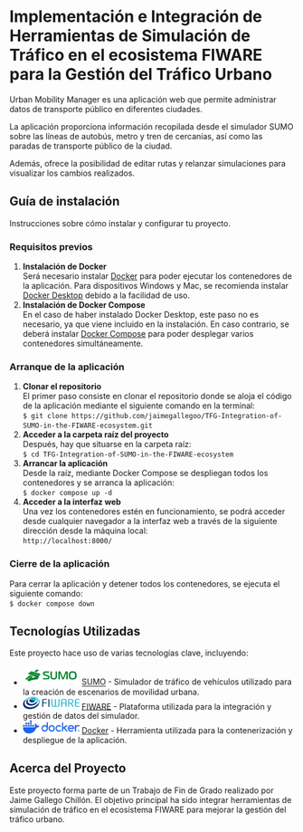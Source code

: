 # Implementación e Integración de Herramientas de Simulación de Tráfico en el ecosistema FIWARE para la Gestión del Tráfico Urbano

Urban Mobility Manager es una aplicación web que permite administrar datos de transporte público en diferentes ciudades.

La aplicación proporciona información recopilada desde el simulador SUMO sobre las líneas de autobús, metro y tren de cercanías, así como las paradas de transporte público de la ciudad.

Además, ofrece la posibilidad de editar rutas y relanzar simulaciones para visualizar los cambios realizados.

## Guía de instalación

Instrucciones sobre cómo instalar y configurar tu proyecto.

### Requisitos previos

1. **Instalación de Docker**  
   Será necesario instalar [Docker](https://docs.docker.com/engine/install/) para poder ejecutar los contenedores de la aplicación. Para dispositivos Windows y Mac, se recomienda instalar [Docker Desktop](https://docs.docker.com/desktop/install/windows-install/) debido a la facilidad de uso.
2. **Instalación de Docker Compose**  
   En el caso de haber instalado Docker Desktop, este paso no es necesario, ya que viene incluido en la instalación. En caso contrario, se deberá instalar [Docker Compose](https://docs.docker.com/compose/install/) para poder desplegar varios contenedores simultáneamente.

### Arranque de la aplicación

1. **Clonar el repositorio**  
   El primer paso consiste en clonar el repositorio donde se aloja el código de la aplicación mediante el siguiente comando en la terminal:  
   `$ git clone https://github.com/jaimegallegoo/TFG-Integration-of-SUMO-in-the-FIWARE-ecosystem.git`
2. **Acceder a la carpeta raíz del proyecto**  
   Después, hay que situarse en la carpeta raíz:  
   `$ cd TFG-Integration-of-SUMO-in-the-FIWARE-ecosystem`
3. **Arrancar la aplicación**  
   Desde la raíz, mediante Docker Compose se despliegan todos los contenedores y se arranca la aplicación:  
   `$ docker compose up -d`
4. **Acceder a la interfaz web**  
   Una vez los contenedores estén en funcionamiento, se podrá acceder desde cualquier navegador a la interfaz web a través de la siguiente dirección desde la máquina local:  
   `http://localhost:8000/`

### Cierre de la aplicación

Para cerrar la aplicación y detener todos los contenedores, se ejecuta el siguiente comando:  
`$ docker compose down`

## Tecnologías Utilizadas

Este proyecto hace uso de varias tecnologías clave, incluyendo:

- <img src="/web/images/sumo.png" alt="SUMO" width="100"/> [SUMO](https://www.eclipse.org/sumo/) - Simulador de tráfico de vehículos utilizado para la creación de escenarios de movilidad urbana.
- <img src="/web/images/fiware.png" alt="FIWARE" width="100"/> [FIWARE](https://www.fiware.org/) - Plataforma utilizada para la integración y gestión de datos del simulador.
- <img src="/web/images/docker.png" alt="Docker" width="100"/> [Docker](https://www.docker.com/) - Herramienta utilizada para la contenerización y despliegue de la aplicación.

## Acerca del Proyecto

Este proyecto forma parte de un Trabajo de Fin de Grado realizado por Jaime Gallego Chillón. El objetivo principal ha sido integrar herramientas de simulación de tráfico en el ecosistema FIWARE para mejorar la gestión del tráfico urbano.
